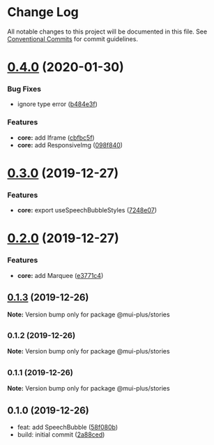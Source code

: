 # Change Log

All notable changes to this project will be documented in this file.
See [Conventional Commits](https://conventionalcommits.org) for commit guidelines.

# [0.4.0](http://github_ratson:ratson/mui-plus/compare/@mui-plus/stories@0.3.0...@mui-plus/stories@0.4.0) (2020-01-30)


### Bug Fixes

* ignore type error ([b484e3f](http://github_ratson:ratson/mui-plus/commits/b484e3f8efe57766240a305d189498bdabf0e760))


### Features

* **core:** add Iframe ([cbfbc5f](http://github_ratson:ratson/mui-plus/commits/cbfbc5f9fdc8ac0acb72b5a0e0b857fdce304d29))
* **core:** add ResponsiveImg ([098f840](http://github_ratson:ratson/mui-plus/commits/098f840b1802d87c62ae15ddf4abcd47cfd2833c))





# [0.3.0](http://github_ratson:ratson/mui-plus/compare/@mui-plus/stories@0.2.0...@mui-plus/stories@0.3.0) (2019-12-27)


### Features

* **core:** export useSpeechBubbleStyles ([7248e07](http://github_ratson:ratson/mui-plus/commits/7248e07f55e006944aea1bdbec8497dddcdfaee2))





# [0.2.0](http://github_ratson:ratson/mui-plus/compare/@mui-plus/stories@0.1.3...@mui-plus/stories@0.2.0) (2019-12-27)


### Features

* **core:** add Marquee ([e3771c4](http://github_ratson:ratson/mui-plus/commits/e3771c4409b01f3f62f0be441a82efe5ecc7e77e))





## [0.1.3](http://github_ratson:ratson/mui-plus/compare/@mui-plus/stories@0.1.2...@mui-plus/stories@0.1.3) (2019-12-26)

**Note:** Version bump only for package @mui-plus/stories





## <small>0.1.2 (2019-12-26)</small>

**Note:** Version bump only for package @mui-plus/stories





## <small>0.1.1 (2019-12-26)</small>

**Note:** Version bump only for package @mui-plus/stories





## 0.1.0 (2019-12-26)

* feat: add SpeechBubble ([58f080b](http://github_ratson:ratson/mui-plus/commits/58f080b))
* build: initial commit ([2a88ced](http://github_ratson:ratson/mui-plus/commits/2a88ced))
